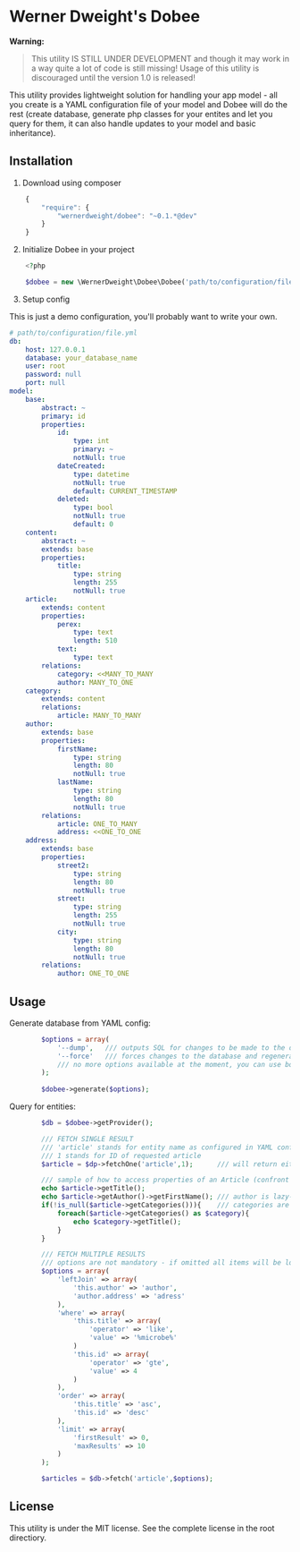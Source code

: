 Werner Dweight's Dobee
====================================

**Warning:**

> This utility IS STILL UNDER DEVELOPMENT and though it may work in a way
> quite a lot of code is still missing! Usage of this utility is discouraged
> until the version 1.0 is released!

This utility provides lightweight solution for handling your app model - all you create is a YAML configuration file of your model and Dobee will do the rest (create database, generate php classes for your entites and let you query for them, it can also handle updates to your model and basic inheritance).

Installation
------------

1) Download using composer

```js
	{
	    "require": {
	        "wernerdweight/dobee": "~0.1.*@dev"
	    }
	}
```

2) Initialize Dobee in your project

```php
	<?php

	$dobee = new \WernerDweight\Dobee\Dobee('path/to/configuration/file.yml','path/to/strore/generated/entities','Your\\Namespace\\To\\Generated\\Entities');

```

3) Setup config

This is just a demo configuration, you'll probably want to write your own.

```yml
# path/to/configuration/file.yml
db:
    host: 127.0.0.1
    database: your_database_name
    user: root
    password: null
    port: null
model:
    base:
        abstract: ~
        primary: id
        properties:
            id:
                type: int
                primary: ~
                notNull: true
            dateCreated:
                type: datetime
                notNull: true
                default: CURRENT_TIMESTAMP
            deleted:
                type: bool
                notNull: true
                default: 0
    content:
        abstract: ~
        extends: base
        properties:
            title:
                type: string
                length: 255
                notNull: true
    article:
        extends: content
        properties:
            perex:
                type: text
                length: 510
            text:
                type: text
        relations:
            category: <<MANY_TO_MANY
            author: MANY_TO_ONE
    category:
        extends: content
        relations:
            article: MANY_TO_MANY
    author:
        extends: base
        properties:
            firstName:
                type: string
                length: 80
                notNull: true
            lastName:
                type: string
                length: 80
                notNull: true
        relations:
            article: ONE_TO_MANY
            address: <<ONE_TO_ONE
    address:
        extends: base
        properties:
            street2:
                type: string
                length: 80
                notNull: true
            street:
                type: string
                length: 255
                notNull: true
            city:
                type: string
                length: 80
                notNull: true
        relations:
            author: ONE_TO_ONE
```

Usage
-----

Generate database from YAML config:
```php
		$options = array(
			'--dump',	/// outputs SQL for changes to be made to the database
			'--force'	/// forces changes to the database and regenerates php classes
			/// no more options available at the moment, you can use both options at once
		);
		
		$dobee->generate($options);

```

Query for entities:
```php	
		$db = $dobee->getProvider();

		/// FETCH SINGLE RESULT
		/// 'article' stands for entity name as configured in YAML configuration file
		/// 1 stands for ID of requested article
		$article = $dp->fetchOne('article',1);		/// will return either object of class Article or null

		/// sample of how to access properties of an Article (confront configuration above)
		echo $article->getTitle();
		echo $article->getAuthor()->getFirstName();	/// author is lazy-loaded from database when needed
		if(!is_null($article->getCategories())){	/// categories are lazy-loaded from database when needed
			foreach($article->getCategories() as $category){
				echo $category->getTitle();
			}
		}

		/// FETCH MULTIPLE RESULTS
		/// options are not mandatory - if omitted all items will be loaded form the database
		$options = array(
			'leftJoin' => array(
				'this.author' => 'author',
				'author.address' => 'adress'
			),
			'where' => array(
				'this.title' => array(
					'operator' => 'like',
					'value' => '%microbe%'
				)
				'this.id' => array(
					'operator' => 'gte',
					'value' => 4
				)
			),
			'order' => array(
				'this.title' => 'asc',
				'this.id' => 'desc'
			),
			'limit' => array(
				'firstResult' => 0,
				'maxResults' => 10
			)
		);

		$articles = $db->fetch('article',$options);

```

License
-------
This utility is under the MIT license. See the complete license in the root directiory.

